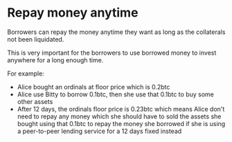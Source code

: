 # Repay money anytime

Borrowers can repay the money anytime they want as long as the collaterals not been liquidated.

This is very important for the borrowers to use borrowed money to invest anywhere for a long enough time.

For example:

* Alice bought an ordinals at floor price which is 0.2btc
* Alice use Bitty to borrow 0.1btc, then she use that 0.1btc to buy some other assets
* After 12 days, the ordinals floor price is 0.23btc which means Alice don't need to repay any money which she should have to sold the assets she bought using that 0.1btc to repay the money she borrowed if she is using a peer-to-peer lending service for a 12 days fixed instead

